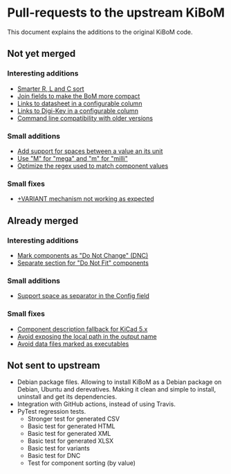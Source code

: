 # Pull-requests to the upstream KiBoM

This document explains the additions to the original KiBoM code.

## Not yet merged

### Interesting additions

- [Smarter R, L and C sort](Fork_PRs/Smart_sort_for_RLC.md)
- [Join fields to make the BoM more compact](Fork_PRs/Join_fields.md)
- [Links to datasheet in a configurable column](Fork_PRs/Datasheet_as_link.md)
- [Links to Digi-Key in a configurable column](Fork_PRs/Link_to_digikey.md)
- [Command line compatibility with older versions](Fork_PRs/CLI_compatibility.md)

### Small additions

- [Add support for spaces between a value an its unit](Fork_PRs/Space_before_unit.md)
- [Use "M" for "mega" and "m" for "milli"](Fork_PRs/Mega_prefix.md)
- [Optimize the regex used to match component values](Fork_PRs/Optimize_units_regex.md)

### Small fixes

- [+VARIANT mechanism not working as expected](Fork_PRs/Variant_plus.md)

## Already merged

### Interesting additions

- [Mark components as "Do Not Change" (DNC)](Fork_PRs/DNC.md)
- [Separate section for "Do Not Fit" components](Fork_PRs/Separate_DNF.md)

### Small additions

- [Support space as separator in the Config field](Fork_PRs/Space_in_config.md)

### Small fixes

- [Component description fallback for KiCad 5.x](Fork_PRs/Description_Fallback.md)
- [Avoid exposing the local path in the output name](Fork_PRs/No_path_in_name.md)
- [Avoid data files marked as executables](Fork_PRs/No_executable_data.md)


## Not sent to upstream

- Debian package files. Allowing to install KiBoM as a Debian package on Debian, Ubuntu and derevatives. Making it clean and simple to install, uninstall and get its dependencies.
- Integration with GitHub actions, instead of using Travis.
- PyTest regression tests.
  - Stronger test for generated CSV
  - Basic test for generated HTML
  - Basic test for generated XML
  - Basic test for generated XLSX
  - Basic test for variants
  - Basic test for DNC
  - Test for component sorting (by value)
